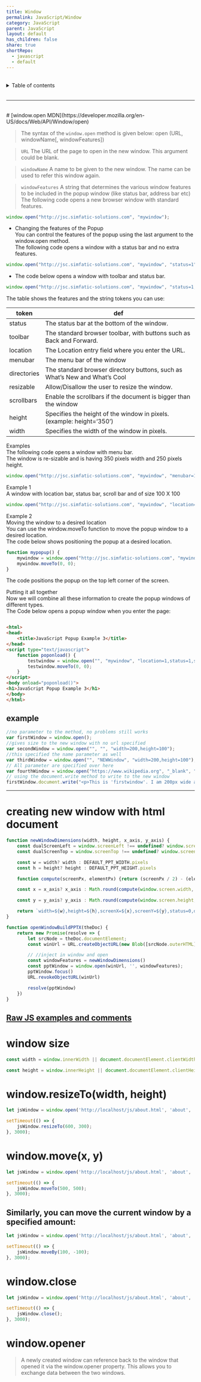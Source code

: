 ```yaml
---
title: Window
permalink: JavaScript/Window
category: JavaScript
parent: JavaScript
layout: default
has_children: false
share: true
shortRepo:
  - javascript
  - default                
---
```



<br/>                

<details markdown="block">                      
<summary>                      
Table of contents                      
</summary>                      
{: .text-delta }                      
1. TOC                      
{:toc}                      
</details>                      

<br/>                      

***                      

<br/>      
# [window.open MDN](https://developer.mozilla.org/en-US/docs/Web/API/Window/open)    

> The syntax of the `window.open` method is given below: open (URL, windowName[, windowFeatures])

> `URL` The URL of the page to open in the new window. This argument could be blank.

> `windowName` A name to be given to the new window. The name can be used to refer this window again.

> `windowFeatures` A string that determines the various window features to be included in the popup window (like status bar, address bar etc) The following code opens a new browser window with standard features.

```javascript    
window.open("http://jsc.simfatic-solutions.com", "mywindow");    
```    

- Changing the features of the Popup    
  You can control the features of the popup using the last argument to the window.open method.    
  The following code opens a window with a status bar and no extra features.

```javascript    
window.open("http://jsc.simfatic-solutions.com", "mywindow", "status=1");    
```    

- The code below opens a window with toolbar and status bar.

```javascript    
window.open("http://jsc.simfatic-solutions.com", "mywindow", "status=1,toolbar=1");    
```    

The table shows the features and the string tokens you can use:

| token       | def                                                                        |    
|-------------|----------------------------------------------------------------------------|    
| status      | The status bar at the bottom of the window.                                |    
| toolbar     | The standard browser toolbar, with buttons such as Back and Forward.       |    
| location    | The Location entry field where you enter the URL.                          |    
| menubar     | The menu bar of the window                                                 |    
| directories | The standard browser directory buttons, such as What’s New and What’s Cool |    
| resizable   | Allow/Disallow the user to resize the window.                              |    
| scrollbars  | Enable the scrollbars if the document is bigger than the window            |    
| height      | Specifies the height of the window in pixels. (example: height=‘350’)      |    
| width       | Specifies the width of the window in pixels.                               |    

Examples    
The following code opens a window with menu bar.    
The window is re-sizable and is having 350 pixels width and 250 pixels height.

```javascript    
window.open("http://jsc.simfatic-solutions.com", "mywindow", "menubar=1,resizable=1,width=350,height=250");    
```    

Example 1    
A window with location bar, status bar, scroll bar and of size 100 X 100

```javascript    
window.open("http://jsc.simfatic-solutions.com", "mywindow", "location=1,status=1,scrollbars=1, width=100,height=100");    
```    

Example 2    
Moving the window to a desired location    
You can use the window.moveTo function to move the popup window to a desired location.    
The code below shows positioning the popup at a desired location.

```javascript    
function mypopup() {
    mywindow = window.open("http://jsc.simfatic-solutions.com", "mywindow", "location=1,status=1,scrollbars=1, width=100,height=100");
    mywindow.moveTo(0, 0);
}    
```    

The code positions the popup on the top left corner of the screen.

Putting it all together    
Now we will combine all these information to create the popup windows of different types.    
The Code below opens a popup window when you enter the page:

```html    

<html>
<head>
    <title>JavaScript Popup Example 3</title>
</head>
<script type="text/javascript">
    function poponload() {
        testwindow = window.open("", "mywindow", "location=1,status=1,scrollbars=1,width=100,height=100");
        testwindow.moveTo(0, 0);
    }
</script>
<body onload="poponload()">
<h1>JavaScript Popup Example 3</h1>
</body>
</html>    
```    

## example

```javascript    
//no parameter to the method, no problems still works    
var firstWindow = window.open();
//gives size to the new window with no url specified    
var secondWindow = window.open("", "", "width=200,height=100");
//this specified the name parameter as well    
var thirdWindow = window.open("", "NEWWindow", "width=200,height=100");
// All parameter are specified over here    
var fourthWindow = window.open("https://www.wikipedia.org", "_blank", "toolbar=yes,scrollbars=yes,resizable=yes,top=500,left=500,width=400,height=400");
// using the document.write method to write to the new window    
firstWindow.document.write("<p>This is 'firstwindow'. I am 200px wide and 100px tall!</p>");    
```    

    
---

# creating new window with html document

```javascript      
function newWindowDimensions(width, height, x_axis, y_axis) {
    const dualScreenLeft = window.screenLeft !== undefined? window.screenLeft : window.screenX;
    const dualScreenTop = window.screenTop !== undefined? window.screenTop : window.screenY;

    const w = width? width : DEFAULT_PPT_WIDTH.pixels
    const h = height? height : DEFAULT_PPT_HEIGHT.pixels

    function compute(screenPx, elementPx) {return (screenPx / 2) - (elementPx / 2);}

    const x = x_axis? x_axis : Math.round(compute(window.screen.width, w) + dualScreenLeft);

    const y = y_axis? y_axis : Math.round(compute(window.screen.height, h) + dualScreenTop);

    return `width=${w},height=${h},screenX=${x},screenY=${y},status=0,dependent=0,minimizable=0,resizable=0,menubar=0,location=0,toolbar=0,status=0,scrollbars=0,titlebar=0,dialog=0`
}

function openWindowBuildPPTX(theDoc) {
    return new Promise(resolve => {
        let srcNode = theDoc.documentElement;
        const winUrl = URL.createObjectURL(new Blob([srcNode.outerHTML], {type: "text/html"}));

        // //inject in window and open      
        const windowFeatures = newWindowDimensions()
        const pptWindow = window.open(winUrl, '', windowFeatures);
        pptWindow.focus()
        URL.revokeObjectURL(winUrl)

        resolve(pptWindow)
    })
}      
```    

## [Raw JS examples and comments](https://gist.github.com/14paxton/fb7f33fd6f5fa7a15077b6ebf18fca44)

# window size

```javascript    
const width = window.innerWidth || document.documentElement.clientWidth || document.body.clientWidth;

const height = window.innerHeight || document.documentElement.clientHeight || document.body.clientHeight;      
```    

# window.resizeTo(width, height)

```javascript    
let jsWindow = window.open('http://localhost/js/about.html', 'about', 'height=600,width=800');

setTimeout(() => {
    jsWindow.resizeTo(600, 300);
}, 3000);    
```    

# window.move(x, y)

```javascript    
let jsWindow = window.open('http://localhost/js/about.html', 'about', 'height=600,width=600');

setTimeout(() => {
    jsWindow.moveTo(500, 500);
}, 3000);    
```    

## Similarly, you can move the current window by a specified amount:

```javascript    
let jsWindow = window.open('http://localhost/js/about.html', 'about', 'height=600,width=600');

setTimeout(() => {
    jsWindow.moveBy(100, -100);
}, 3000);    
```    

# window.close

```javascript    
let jsWindow = window.open('http://localhost/js/about.html', 'about', 'height=600,width=600');

setTimeout(() => {
    jsWindow.close();
}, 3000);

```    

# window.opener

> A newly created window can reference back to the window that opened it via the window.opener property. This allows you to exchange data between the two windows.